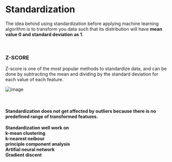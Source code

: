 <h1> Standardization </h1>
<p>
The idea behind using standardization before applying machine learning algorithm is to transform you data such that its distribution will have <b>mean value 0 and standard deviation as 1</b>.
</p>
<br>

<h3>Z-SCORE</h3>
<p> 
Z-score is one of the most popular methods to standardize data, and can be done by subtracting the mean and dividing by the standard deviation for each value of each feature.

![image](https://user-images.githubusercontent.com/89294557/185532997-52d8a898-92d5-4894-a5d2-a504eda01e73.png)  
</p>
<br>

<h4> Standardization does not get affected by outliers because there is no predefined range of transformed features.</h4>

<b>Standardization well work on <br>k-mean clustering <br>k-nearest neibour <br>principle component analysis <br>Artifial neural network<br> Gradient discent</b>
